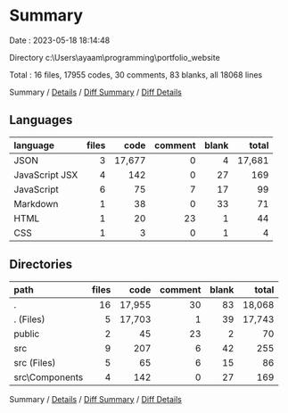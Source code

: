 # Summary

Date : 2023-05-18 18:14:48

Directory c:\\Users\\ayaam\\programming\\portfolio_website

Total : 16 files,  17955 codes, 30 comments, 83 blanks, all 18068 lines

Summary / [Details](details.md) / [Diff Summary](diff.md) / [Diff Details](diff-details.md)

## Languages
| language | files | code | comment | blank | total |
| :--- | ---: | ---: | ---: | ---: | ---: |
| JSON | 3 | 17,677 | 0 | 4 | 17,681 |
| JavaScript JSX | 4 | 142 | 0 | 27 | 169 |
| JavaScript | 6 | 75 | 7 | 17 | 99 |
| Markdown | 1 | 38 | 0 | 33 | 71 |
| HTML | 1 | 20 | 23 | 1 | 44 |
| CSS | 1 | 3 | 0 | 1 | 4 |

## Directories
| path | files | code | comment | blank | total |
| :--- | ---: | ---: | ---: | ---: | ---: |
| . | 16 | 17,955 | 30 | 83 | 18,068 |
| . (Files) | 5 | 17,703 | 1 | 39 | 17,743 |
| public | 2 | 45 | 23 | 2 | 70 |
| src | 9 | 207 | 6 | 42 | 255 |
| src (Files) | 5 | 65 | 6 | 15 | 86 |
| src\\Components | 4 | 142 | 0 | 27 | 169 |

Summary / [Details](details.md) / [Diff Summary](diff.md) / [Diff Details](diff-details.md)
